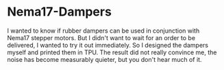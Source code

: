 Nema17-Dampers
==============
I wanted to know if rubber dampers can be used in conjunction with Nema17 stepper motors. But I didn't want to wait for an order to be delivered, I wanted to try it out immediately. So I designed the dampers myself and printed them in TPU.
The result did not really convince me, the noise has become measurably quieter, but you don't hear much of it. 